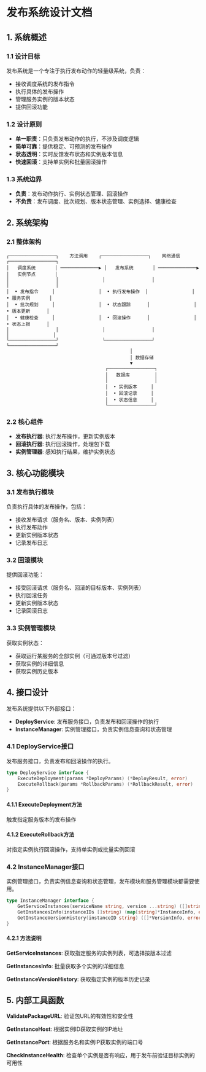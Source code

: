 # 发布系统设计文档

## 1. 系统概述

### 1.1 设计目标
发布系统是一个专注于执行发布动作的轻量级系统，负责：
- 接收调度系统的发布指令
- 执行具体的发布操作
- 管理服务实例的版本状态
- 提供回滚功能

### 1.2 设计原则
- **单一职责**：只负责发布动作的执行，不涉及调度逻辑
- **简单可靠**：提供稳定、可预测的发布操作
- **状态透明**：实时反馈发布状态和实例版本信息
- **快速回滚**：支持单实例和批量回滚操作

### 1.3 系统边界
- **负责**：发布动作执行、实例状态管理、回滚操作
- **不负责**：发布调度、批次规划、版本状态管理、实例选择、健康检查

## 2. 系统架构

### 2.1 整体架构
```
┌─────────────────┐    方法调用    ┌─────────────────┐    网络通信    ┌─────────────────┐
│   调度系统       │ ──────────────▶ │   发布系统       │ ──────────────▶ │   实例节点       │
│                 │                │                 │                │                 │
│  • 发布指令     │                │  • 执行发布操作  │                │  • 服务实例       │
│  • 批次规划     │                │  • 状态跟踪      │                │  • 版本更新      │
│  • 健康检查     │                │  • 回滚操作      │                │  • 状态上报      │
│                 │                │                 │                │                │
└─────────────────┘                └─────────────────┘                └─────────────────┘
                                             │
                                             │ 数据存储
                                             ▼
                                    ┌─────────────────┐
                                    │   数据库         │
                                    │                 │
                                    │  • 实例版本     │
                                    │  • 回滚记录     │
                                    │  • 状态信息     │
                                    └─────────────────┘
```

### 2.2 核心组件

- **发布执行器**: 执行发布操作，更新实例版本
- **回滚执行器**: 执行回滚操作，处理包下载
- **实例管理器**: 感知执行结果，维护实例状态

## 3. 核心功能模块

### 3.1 发布执行模块
负责执行具体的发布操作，包括：
- 接收发布请求（服务名、版本、实例列表）
- 执行发布动作
- 更新实例版本状态
- 记录发布日志

### 3.2 回滚模块
提供回滚功能：
- 接受回滚请求（服务名、回滚的目标版本、实例列表）
- 执行回滚任务
- 更新实例版本状态
- 记录回滚日志

### 3.3 实例管理模块
获取实例状态：
- 获取运行某服务的全部实例（可通过版本号过滤）
- 获取实例的详细信息
- 获取实例历史版本

## 4. 接口设计

发布系统提供以下外部接口：

- **DeployService**: 发布服务接口，负责发布和回滚操作的执行
- **InstanceManager**: 实例管理接口，负责实例信息查询和状态管理

### 4.1 DeployService接口

发布服务接口，负责发布和回滚操作的执行。

```go
type DeployService interface {
    ExecuteDeployment(params *DeployParams) (*DeployResult, error)
    ExecuteRollback(params *RollbackParams) (*RollbackResult, error)
}
```

#### 4.1.1 ExecuteDeployment方法

触发指定服务版本的发布操作

#### 4.1.2 ExecuteRollback方法

对指定实例执行回滚操作，支持单实例或批量实例回滚

### 4.2 InstanceManager接口

实例管理接口，负责实例信息查询和状态管理，发布模块和服务管理模块都需要使用。

```go
type InstanceManager interface {
    GetServiceInstances(serviceName string, version ...string) ([]string, error)
    GetInstancesInfo(instanceIDs []string) (map[string]*InstanceInfo, error)
    GetInstanceVersionHistory(instanceID string) ([]*VersionInfo, error)
}
```

#### 4.2.1 方法说明

**GetServiceInstances**: 获取指定服务的实例列表，可选择按版本过滤

**GetInstancesInfo**: 批量获取多个实例的详细信息

**GetInstanceVersionHistory**: 获取指定实例的版本历史记录

## 5. 内部工具函数

**ValidatePackageURL**: 验证包URL的有效性和安全性

**GetInstanceHost**: 根据实例ID获取实例的IP地址

**GetInstancePort**: 根据服务名和实例IP获取实例的端口号

**CheckInstanceHealth**: 检查单个实例是否有响应，用于发布前验证目标实例的可用性
